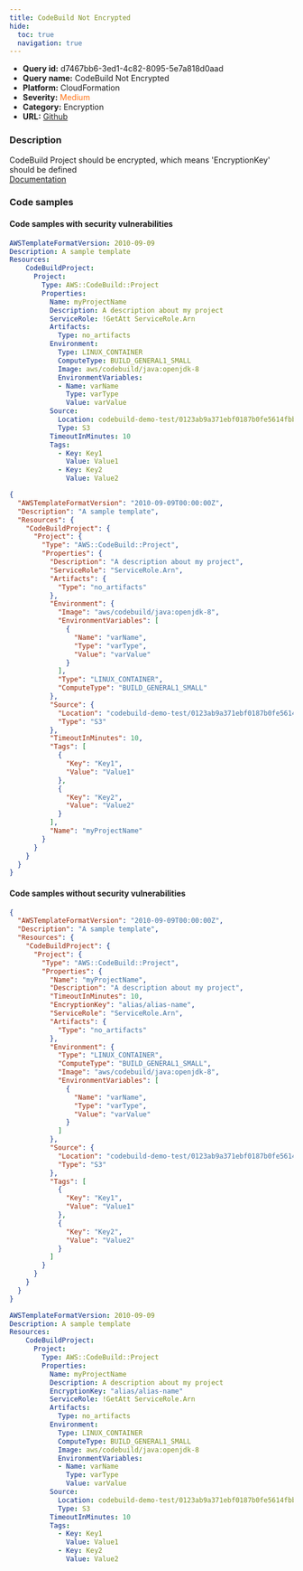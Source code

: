 ```yaml
---
title: CodeBuild Not Encrypted
hide:
  toc: true
  navigation: true
---
```


<style>
  .highlight .hll {
    background-color: #ff171742;
  }
  .md-content {
    max-width: 1100px;
    margin: 0 auto;
  }
</style>

-   **Query id:** d7467bb6-3ed1-4c82-8095-5e7a818d0aad
-   **Query name:** CodeBuild Not Encrypted
-   **Platform:** CloudFormation
-   **Severity:** <span style="color:#ff7213">Medium</span>
-   **Category:** Encryption
-   **URL:** [Github](https://github.com/Checkmarx/kics/tree/master/assets/queries/cloudFormation/aws/codebuild_not_encrypted)

### Description
CodeBuild Project should be encrypted, which means 'EncryptionKey' should be defined<br>
[Documentation](https://docs.aws.amazon.com/AWSCloudFormation/latest/UserGuide/aws-resource-codebuild-project.html)

### Code samples
#### Code samples with security vulnerabilities
```yaml title="Positive test num. 1 - yaml file" hl_lines="7"
AWSTemplateFormatVersion: 2010-09-09
Description: A sample template
Resources:
    CodeBuildProject:
      Project:
        Type: AWS::CodeBuild::Project
        Properties:
          Name: myProjectName
          Description: A description about my project
          ServiceRole: !GetAtt ServiceRole.Arn
          Artifacts:
            Type: no_artifacts
          Environment:
            Type: LINUX_CONTAINER
            ComputeType: BUILD_GENERAL1_SMALL
            Image: aws/codebuild/java:openjdk-8
            EnvironmentVariables:
            - Name: varName
              Type: varType
              Value: varValue
          Source:
            Location: codebuild-demo-test/0123ab9a371ebf0187b0fe5614fbb72c
            Type: S3
          TimeoutInMinutes: 10
          Tags:
            - Key: Key1
              Value: Value1
            - Key: Key2
              Value: Value2
```
```json title="Positive test num. 2 - json file" hl_lines="8"
{
  "AWSTemplateFormatVersion": "2010-09-09T00:00:00Z",
  "Description": "A sample template",
  "Resources": {
    "CodeBuildProject": {
      "Project": {
        "Type": "AWS::CodeBuild::Project",
        "Properties": {
          "Description": "A description about my project",
          "ServiceRole": "ServiceRole.Arn",
          "Artifacts": {
            "Type": "no_artifacts"
          },
          "Environment": {
            "Image": "aws/codebuild/java:openjdk-8",
            "EnvironmentVariables": [
              {
                "Name": "varName",
                "Type": "varType",
                "Value": "varValue"
              }
            ],
            "Type": "LINUX_CONTAINER",
            "ComputeType": "BUILD_GENERAL1_SMALL"
          },
          "Source": {
            "Location": "codebuild-demo-test/0123ab9a371ebf0187b0fe5614fbb72c",
            "Type": "S3"
          },
          "TimeoutInMinutes": 10,
          "Tags": [
            {
              "Key": "Key1",
              "Value": "Value1"
            },
            {
              "Key": "Key2",
              "Value": "Value2"
            }
          ],
          "Name": "myProjectName"
        }
      }
    }
  }
}

```


#### Code samples without security vulnerabilities
```json title="Negative test num. 1 - json file"
{
  "AWSTemplateFormatVersion": "2010-09-09T00:00:00Z",
  "Description": "A sample template",
  "Resources": {
    "CodeBuildProject": {
      "Project": {
        "Type": "AWS::CodeBuild::Project",
        "Properties": {
          "Name": "myProjectName",
          "Description": "A description about my project",
          "TimeoutInMinutes": 10,
          "EncryptionKey": "alias/alias-name",
          "ServiceRole": "ServiceRole.Arn",
          "Artifacts": {
            "Type": "no_artifacts"
          },
          "Environment": {
            "Type": "LINUX_CONTAINER",
            "ComputeType": "BUILD_GENERAL1_SMALL",
            "Image": "aws/codebuild/java:openjdk-8",
            "EnvironmentVariables": [
              {
                "Name": "varName",
                "Type": "varType",
                "Value": "varValue"
              }
            ]
          },
          "Source": {
            "Location": "codebuild-demo-test/0123ab9a371ebf0187b0fe5614fbb72c",
            "Type": "S3"
          },
          "Tags": [
            {
              "Key": "Key1",
              "Value": "Value1"
            },
            {
              "Key": "Key2",
              "Value": "Value2"
            }
          ]
        }
      }
    }
  }
}

```
```yaml title="Negative test num. 2 - yaml file"
AWSTemplateFormatVersion: 2010-09-09
Description: A sample template
Resources:
    CodeBuildProject:
      Project:
        Type: AWS::CodeBuild::Project
        Properties:
          Name: myProjectName
          Description: A description about my project
          EncryptionKey: "alias/alias-name"
          ServiceRole: !GetAtt ServiceRole.Arn
          Artifacts:
            Type: no_artifacts
          Environment:
            Type: LINUX_CONTAINER
            ComputeType: BUILD_GENERAL1_SMALL
            Image: aws/codebuild/java:openjdk-8
            EnvironmentVariables:
            - Name: varName
              Type: varType
              Value: varValue
          Source:
            Location: codebuild-demo-test/0123ab9a371ebf0187b0fe5614fbb72c
            Type: S3
          TimeoutInMinutes: 10
          Tags:
            - Key: Key1
              Value: Value1
            - Key: Key2
              Value: Value2
```
